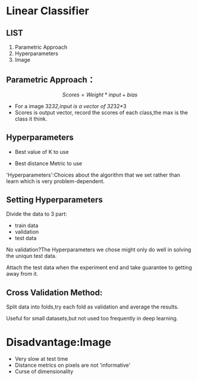 # Linear Classifier

## LIST

1. Parametric Approach
2. Hyperparameters
3. Image


## Parametric Approach：

$$ Scores = Weight * input + bias $$

- For a image 32*32,input is a vector of 32*32*3
- Scores is output vector, record the scores of each class,the max is the class it think.

## Hyperparameters

- Best value of K to use

- Best distance Metric to use

'Hyperparameters':Choices about the algorithm that we set rather than learn which is very problem-dependent.

## Setting Hyperparameters

Divide the data to 3 part:
- train data
- validation
- test data

No validation?The Hyperparameters we chose might only do well in solving the uniqun test data.

Attach the test data when the experiment end and take guarantee to getting away from it.

## Cross Validation Method:
Split data into folds,try each fold as validation and average the results.

Useful for small datasets,but not used too frequently in deep learning.

# Disadvantage:Image

- Very slow at test time
- Distance metrics on pixels are not 'informative'
- Curse of dimensionality